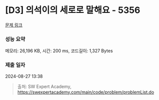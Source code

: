 # [D3] 의석이의 세로로 말해요 - 5356 

[문제 링크](https://swexpertacademy.com/main/code/problem/problemDetail.do?contestProbId=AWVWgkP6sQ0DFAUO) 

### 성능 요약

메모리: 26,196 KB, 시간: 200 ms, 코드길이: 1,327 Bytes

### 제출 일자

2024-08-27 13:38



> 출처: SW Expert Academy, https://swexpertacademy.com/main/code/problem/problemList.do